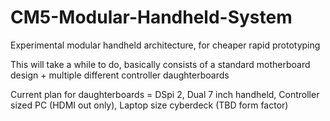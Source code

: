 # CM5-Modular-Handheld-System
Experimental modular handheld architecture, for cheaper rapid prototyping

This will take a while to do, basically consists of a standard motherboard design + multiple different controller daughterboards

Current plan for daughterboards = DSpi 2, Dual 7 inch handheld, Controller sized PC (HDMI out only), Laptop size cyberdeck (TBD form factor)
